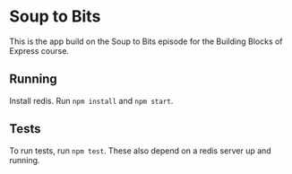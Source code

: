 # Soup to Bits

This is the app build on the Soup to Bits episode for the Building Blocks of Express course.

## Running

Install redis. Run `npm install` and `npm start`.

## Tests

To run tests, run `npm test`. These also depend on a redis server up and running.
